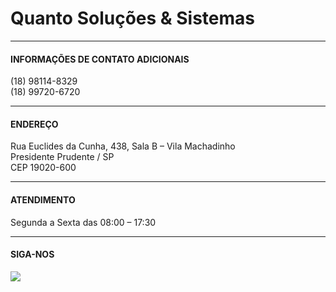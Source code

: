 # Quanto Soluções & Sistemas
---

#### INFORMAÇÕES DE CONTATO ADICIONAIS
(18) 98114-8329 <br>
(18) 99720-6720

---

#### ENDEREÇO
Rua Euclides da Cunha, 438, Sala B – Vila Machadinho <br>
Presidente Prudente / SP <br>
CEP 19020-600

---

#### ATENDIMENTO
Segunda a Sexta das 08:00 – 17:30

---

#### SIGA-NOS
[<img src="http://casaderepousocasanostra.com.br/img/fb.png">](https://www.facebook.com/quantosistemaspp)

